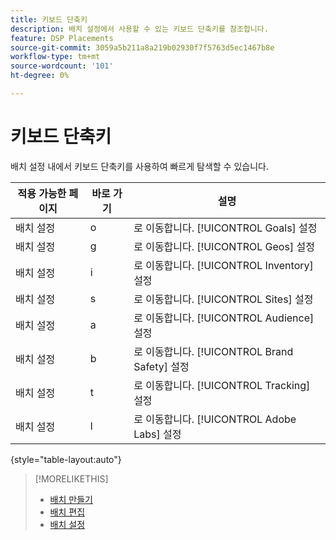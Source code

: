 ```yaml
---
title: 키보드 단축키
description: 배치 설정에서 사용할 수 있는 키보드 단축키를 참조합니다.
feature: DSP Placements
source-git-commit: 3059a5b211a8a219b02930f7f5763d5ec1467b8e
workflow-type: tm+mt
source-wordcount: '101'
ht-degree: 0%

---
```


# 키보드 단축키

배치 설정 내에서 키보드 단축키를 사용하여 빠르게 탐색할 수 있습니다<!-- and to create ads and placements -->.

| 적용 가능한 페이지 | 바로 가기 | 설명 |
| ---------------| ----------- | ---------------------- |
| 배치 설정 | o | 로 이동합니다. [!UICONTROL Goals] 설정 |
| 배치 설정 | g | 로 이동합니다. [!UICONTROL Geos] 설정 |
| 배치 설정 | i | 로 이동합니다. [!UICONTROL Inventory] 설정 |
| 배치 설정 | s | 로 이동합니다. [!UICONTROL Sites] 설정 |
| 배치 설정 | a | 로 이동합니다. [!UICONTROL Audience] 설정 |
| 배치 설정 | b | 로 이동합니다. [!UICONTROL Brand Safety] 설정 |
| 배치 설정 | t | 로 이동합니다. [!UICONTROL Tracking] 설정 |
| 배치 설정 | l | 로 이동합니다. [!UICONTROL Adobe Labs] 설정 |

{style=&quot;table-layout:auto&quot;}

<!-- | Legacy placement settings | npv | Lets you create a new video placement | -->
<!-- | Legacy placement settings | npd | Lets you create a new display placement | -->
<!-- | Legacy placement settings | nav | Lets you create a new video ad | -->
<!-- | Legacy placement settings | nad | Lets you create a new display ad| -->

>[!MORELIKETHIS]
>
>* [배치 만들기](/help/dsp/campaign-management/placements/placement-create.md)
>* [배치 편집](/help/dsp/campaign-management/placements/placement-edit.md)
>* [배치 설정](/help/dsp/campaign-management/placements/placement-settings.md)

